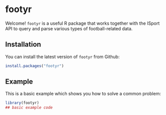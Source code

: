 
# footyr

<!-- badges: start -->
<!-- badges: end -->

Welcome! `footyr` is a useful R package that works together with the ISport API to query and parse various types of football-related data.

## Installation
You can install the latest version of `footyr` from Github:

``` r
install.packages("footyr")
```

## Example

This is a basic example which shows you how to solve a common problem:

``` r
library(footyr)
## basic example code
```

